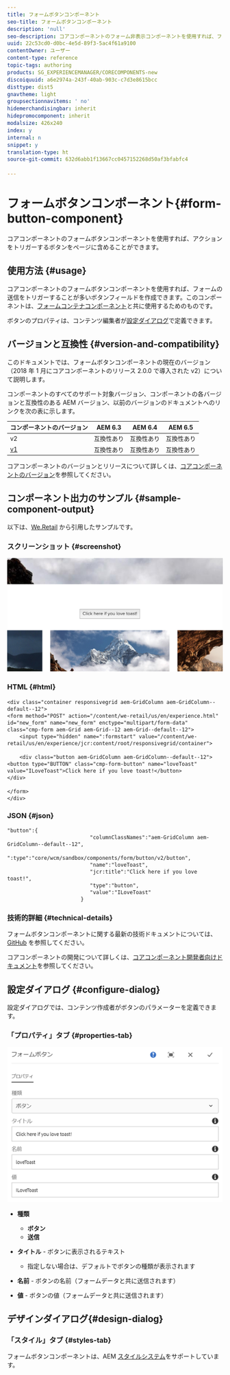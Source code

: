 ```yaml
---
title: フォームボタンコンポーネント
seo-title: フォームボタンコンポーネント
description: 'null'
seo-description: コアコンポーネントのフォーム非表示コンポーネントを使用すれば、フォームに非表示フィールドを含めることができます。
uuid: 22c53cd0-d0bc-4e5d-89f3-5ac4f61a9100
contentOwner: ユーザー
content-type: reference
topic-tags: authoring
products: SG_EXPERIENCEMANAGER/CORECOMPONENTS-new
discoiquuid: a6e2974a-243f-40ab-903c-c7d3e8615bcc
disttype: dist5
gnavtheme: light
groupsectionnavitems: ' no'
hidemerchandisingbar: inherit
hidepromocomponent: inherit
modalsize: 426x240
index: y
internal: n
snippet: y
translation-type: ht
source-git-commit: 632d6abb1f13667cc0457152268d50af3bfabfc4

---
```



# フォームボタンコンポーネント{#form-button-component}

コアコンポーネントのフォームボタンコンポーネントを使用すれば、アクションをトリガーするボタンをページに含めることができます。

## 使用方法 {#usage}

コアコンポーネントのフォームボタンコンポーネントを使用すれば、フォームの送信をトリガーすることが多いボタンフィールドを作成できます。このコンポーネントは、[フォームコンテナコンポーネント](form-container.md)と共に使用するためのものです。

ボタンのプロパティは、コンテンツ編集者が[設定ダイアログ](form-button.md)で定義できます。

## バージョンと互換性 {#version-and-compatibility}

このドキュメントでは、フォームボタンコンポーネントの現在のバージョン（2018 年 1 月にコアコンポーネントのリリース 2.0.0 で導入された v2）について説明します。

コンポーネントのすべてのサポート対象バージョン、コンポーネントの各バージョンと互換性のある AEM バージョン、以前のバージョンのドキュメントへのリンクを次の表に示します。

| コンポーネントのバージョン | AEM 6.3 | AEM 6.4 | AEM 6.5 |
|--- |--- |--- |--- |
| v2 | 互換性あり | 互換性あり | 互換性あり |
| [v1](form-button-v1.md) | 互換性あり | 互換性あり | 互換性あり |

コアコンポーネントのバージョンとリリースについて詳しくは、[コアコンポーネントのバージョン](versions.md)を参照してください。

## コンポーネント出力のサンプル {#sample-component-output}

以下は、[We.Retail](https://helpx.adobe.com/jp/experience-manager/6-5/sites/developing/using/we-retail.html) から引用したサンプルです。

### スクリーンショット {#screenshot}

![](assets/screen_shot_2018-01-12at120021.png)

### HTML {#html}

```
<div class="container responsivegrid aem-GridColumn aem-GridColumn--default--12">
<form method="POST" action="/content/we-retail/us/en/experience.html" id="new_form" name="new_form" enctype="multipart/form-data" class="cmp-form aem-Grid aem-Grid--12 aem-Grid--default--12">
    <input type="hidden" name=":formstart" value="/content/we-retail/us/en/experience/jcr:content/root/responsivegrid/container">
    
    <div class="button aem-GridColumn aem-GridColumn--default--12">
<button type="BUTTON" class="cmp-form-button" name="loveToast" value="ILoveToast">Click here if you love toast!</button>
</div>

</form>
</div>
```

### JSON {#json}

```
"button":{  
                           "columnClassNames":"aem-GridColumn aem-GridColumn--default--12",
                           ":type":"core/wcm/sandbox/components/form/button/v2/button",
                           "name":"loveToast",
                           "jcr:title":"Click here if you love toast!",
                           "type":"button",
                           "value":"ILoveToast"
                        }
```

### 技術的詳細 {#technical-details}

フォームボタンコンポーネントに関する最新の技術ドキュメントについては、[GitHub](https://github.com/adobe/aem-core-wcm-components/blob/master/content/src/content/jcr_root/apps/core/wcm/components/form/button/v2/button) を参照してください。

コアコンポーネントの開発について詳しくは、[コアコンポーネント開発者向けドキュメント](developing.md)を参照してください。

## 設定ダイアログ {#configure-dialog}

設定ダイアログでは、コンテンツ作成者がボタンのパラメーターを定義できます。

### 「プロパティ」タブ {#properties-tab}

![](assets/screen_shot_2018-01-12at120433.png)

* **種類**

   * **ボタン**
   * **送信**

* **タイトル** - ボタンに表示されるテキスト

   * 指定しない場合は、デフォルトでボタンの種類が表示されます

* **名前** - ボタンの名前（フォームデータと共に送信されます）
* **値** - ボタンの値（フォームデータと共に送信されます）

## デザインダイアログ{#design-dialog}

### 「スタイル」タブ {#styles-tab}

フォームボタンコンポーネントは、AEM [スタイルシステム](authoring.md#component-styling)をサポートしています。